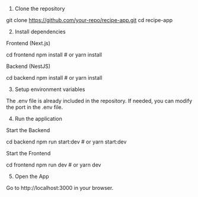 1. Clone the repository

git clone https://github.com/your-repo/recipe-app.git
cd recipe-app

2. Install dependencies

Frontend (Next.js)

cd frontend
npm install  # or yarn install

Backend (NestJS)

cd backend
npm install  # or yarn install

3. Setup environment variables

The .env file is already included in the repository. If needed, you can modify the port in the .env file.

4. Run the application

Start the Backend

cd backend
npm run start:dev  # or yarn start:dev

Start the Frontend

cd frontend
npm run dev  # or yarn dev

5. Open the App

Go to http://localhost:3000 in your browser.
